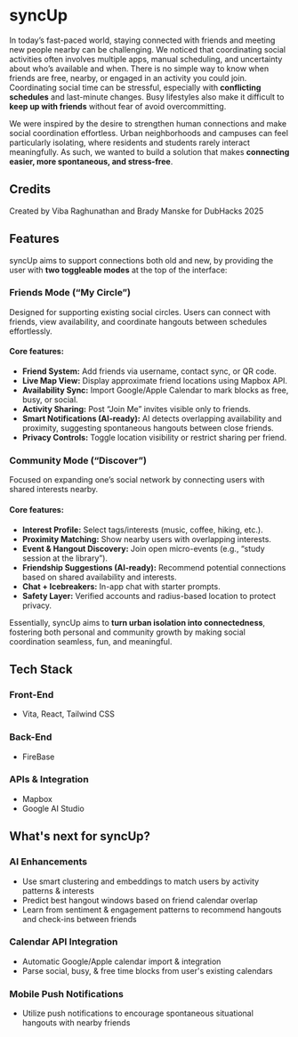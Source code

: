 # syncUp
In today’s fast-paced world, staying connected with friends and meeting new people nearby can be challenging. We noticed that coordinating social activities often involves multiple apps, manual scheduling, and uncertainty about who’s available and when. There is no simple way to know when friends are free, nearby, or engaged in an activity you could join. Coordinating social time can be stressful, especially with **conflicting schedules** and last-minute changes. Busy lifestyles also make it difficult to **keep up with friends** without fear of avoid overcommitting.

We were inspired by the desire to strengthen human connections and make social coordination effortless. Urban neighborhoods and campuses can feel particularly isolating, where residents and students rarely interact meaningfully. As such, we wanted to build a solution that makes **connecting easier, more spontaneous, and stress-free**. 

## Credits
Created by Viba Raghunathan and Brady Manske for DubHacks 2025

## Features
syncUp aims to support connections both old and new, by providing the user with **two toggleable modes** at the top of the interface:

### Friends Mode (“My Circle”)
Designed for supporting existing social circles. Users can connect with friends, view availability, and coordinate hangouts between schedules effortlessly.

#### Core features:
- **Friend System:** Add friends via username, contact sync, or QR code.
- **Live Map View:** Display approximate friend locations using Mapbox API.  
- **Availability Sync:** Import Google/Apple Calendar to mark blocks as free, busy, or social.  
- **Activity Sharing:** Post “Join Me” invites visible only to friends.  
- **Smart Notifications (AI-ready):** AI detects overlapping availability and proximity, suggesting spontaneous hangouts between close friends.  
- **Privacy Controls:** Toggle location visibility or restrict sharing per friend.  

### Community Mode (“Discover”)
Focused on expanding one’s social network by connecting users with shared interests nearby.

#### Core features:
- **Interest Profile:** Select tags/interests (music, coffee, hiking, etc.).  
- **Proximity Matching:** Show nearby users with overlapping interests.  
- **Event & Hangout Discovery:** Join open micro-events (e.g., “study session at the library”).  
- **Friendship Suggestions (AI-ready):** Recommend potential connections based on shared availability and interests.  
- **Chat + Icebreakers:** In-app chat with starter prompts.  
- **Safety Layer:** Verified accounts and radius-based location to protect privacy.  


Essentially, syncUp aims to **turn urban isolation into connectedness**, fostering both personal and community growth by making social coordination seamless, fun, and meaningful.  

## Tech Stack
### Front-End
- Vita, React, Tailwind CSS
### Back-End
- FireBase
### APIs & Integration
- Mapbox
- Google AI Studio

## What's next for syncUp?
### AI Enhancements
- Use smart clustering and embeddings to match users by activity patterns & interests
- Predict best hangout windows based on friend calendar overlap
- Learn from sentiment & engagement patterns to recommend hangouts and check-ins between friends
### Calendar API Integration
- Automatic Google/Apple calendar import & integration
- Parse social, busy, & free time blocks from user's existing calendars
### Mobile Push Notifications
- Utilize push notifications to encourage spontaneous situational hangouts with nearby friends
